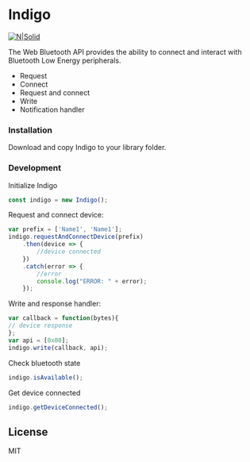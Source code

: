 # Indigo

[![N|Solid](https://user-images.githubusercontent.com/7036665/71186116-96d03680-2274-11ea-939b-94eae023a874.png)](https://www.geeksme.com/)

The Web Bluetooth API provides the ability to connect and interact with Bluetooth Low Energy peripherals.

  - Request
  - Connect
  - Request and connect
  - Write
  - Notification handler

### Installation

Download and copy Indigo to your library folder.

### Development

Initialize Indigo
```js
const indigo = new Indigo();
```

Request and connect device:
```js
var prefix = ['Name1', 'Name1'];
indigo.requestAndConnectDevice(prefix)
    .then(device => {
        //device connected
    })
    .catch(error => {
        //error
        console.log("ERROR: " + error);
    });
```

Write and response handler:
```js
var callback = function(bytes){
// device response
};
var api = [0x00];
indigo.write(callback, api);
```

Check bluetooth state
```js
indigo.isAvailable();
```

Get device connected
```js
indigo.getDeviceConnected();
```

License
----

MIT
